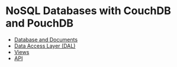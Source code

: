 # NoSQL Databases with CouchDB and PouchDB

- [Database and Documents](/dbs-and-docs/)
- [Data Access Layer (DAL)](/DAL)
- [Views](/views/)
- [API](/API/)
